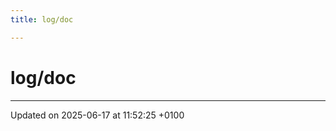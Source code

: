 ```yaml
---
title: log/doc

---
```


# log/doc








-------------------------------

Updated on 2025-06-17 at 11:52:25 +0100
